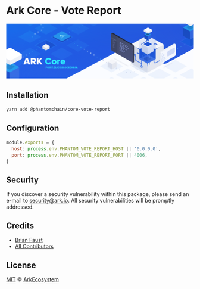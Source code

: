 # Ark Core - Vote Report

<p align="center">
    <img src="../../banner.png?sanitize=true" />
</p>

## Installation

```bash
yarn add @phantomchain/core-vote-report
```

## Configuration

```js
module.exports = {
  host: process.env.PHANTOM_VOTE_REPORT_HOST || '0.0.0.0',
  port: process.env.PHANTOM_VOTE_REPORT_PORT || 4006,
}
```

## Security

If you discover a security vulnerability within this package, please send an e-mail to security@ark.io. All security vulnerabilities will be promptly addressed.

## Credits

- [Brian Faust](https://github.com/faustbrian)
- [All Contributors](../../../../contributors)

## License

[MIT](LICENSE) © [ArkEcosystem](https://ark.io)
